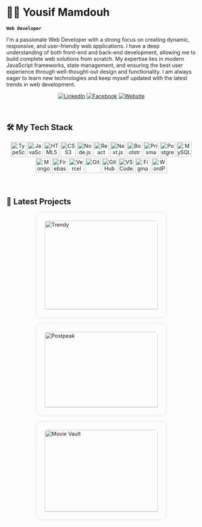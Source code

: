 # 👨‍💻 Yousif Mamdouh


**`Web Developer`**


I'm a passionate Web Developer with a strong focus on creating dynamic, responsive, and user-friendly web applications. I have a deep understanding of both front-end and back-end development, allowing me to build complete web solutions from scratch. My expertise lies in modern JavaScript frameworks, state management, and ensuring the best user experience through well-thought-out design and functionality. I am always eager to learn new technologies and keep myself updated with the latest trends in web development.

<p align="center">
  <a href="https://www.linkedin.com/in/yousifmhelal/" target="_blank">
    <img alt="LinkedIn" title="Connect on LinkedIn" src="https://custom-icon-badges.demolab.com/badge/-LinkedIn-blue?style=for-the-badge&logo=linkedin&logoColor=white"/></a>
  <a href="https://www.facebook.com/YousifM.Helal" target="_blank">
    <img alt="Facebook" title="Follow me on Facebook" src="https://custom-icon-badges.demolab.com/badge/-Facebook-blue?style=for-the-badge&logo=facebook&logoColor=white"/></a>
  <a href="https://my-portfolio-five-lime-57.vercel.app/" target="_blank">
    <img alt="Website" title="Visit my website" src="https://custom-icon-badges.demolab.com/badge/-Website-black?style=for-the-badge&logo=globe&logoColor=white"/></a>
</p>

<br />

## 🛠️ My Tech Stack

<p align="center">
  <img alt="TypeScript" width="40px" src="https://cdn.jsdelivr.net/gh/devicons/devicon/icons/typescript/typescript-plain.svg" />
  <img alt="JavaScript" width="40px" src="https://cdn.jsdelivr.net/gh/devicons/devicon/icons/javascript/javascript-plain.svg" />
  <img alt="HTML5" width="40px" src="https://cdn.jsdelivr.net/gh/devicons/devicon/icons/html5/html5-plain.svg" />
  <img alt="CSS3" width="40px" src="https://cdn.jsdelivr.net/gh/devicons/devicon/icons/css3/css3-plain.svg" />
  <img alt="Node.js" width="40px" src="https://cdn.jsdelivr.net/gh/devicons/devicon/icons/nodejs/nodejs-original.svg" />
  <img alt="React" width="40px" src="https://cdn.jsdelivr.net/gh/devicons/devicon/icons/react/react-original.svg" />
  <img alt="Next.js" width="40px" src="https://cdn.jsdelivr.net/gh/devicons/devicon/icons/nextjs/nextjs-original.svg" />
  <img alt="Bootstrap" width="40px" src="https://cdn.jsdelivr.net/gh/devicons/devicon/icons/bootstrap/bootstrap-plain.svg" />
  <img alt="Prisma" width="40px" src="https://cdn.jsdelivr.net/gh/devicons/devicon/icons/prisma/prisma-original.svg" />
  <img alt="Postgres" width="40px" src="https://cdn.jsdelivr.net/gh/devicons/devicon/icons/postgresql/postgresql-plain.svg" />
  <img alt="MySQL" width="40px" src="https://cdn.jsdelivr.net/gh/devicons/devicon/icons/mysql/mysql-original.svg" />
  <img alt="MongoDB" width="40px" src="https://cdn.jsdelivr.net/gh/devicons/devicon/icons/mongodb/mongodb-original.svg" />
  <img alt="Firebase" width="40px" src="https://cdn.jsdelivr.net/gh/devicons/devicon/icons/firebase/firebase-plain.svg" />
  <img alt="Vercel" width="40px" src="https://cdn.jsdelivr.net/gh/devicons/devicon/icons/vercel/vercel-original.svg" />
  <img alt="Git" width="40px" src="https://cdn.jsdelivr.net/gh/devicons/devicon/icons/git/git-original.svg" />
  <img alt="GitHub" width="40px" src="https://cdn.jsdelivr.net/gh/devicons/devicon/icons/github/github-original.svg" />
  <img alt="VS Code" width="40px" src="https://cdn.jsdelivr.net/gh/devicons/devicon/icons/vscode/vscode-original.svg" />
  <img alt="Figma" width="40px" src="https://cdn.jsdelivr.net/gh/devicons/devicon/icons/figma/figma-original.svg" />
  <img alt="WordPress" width="40px" src="https://cdn.jsdelivr.net/gh/devicons/devicon/icons/wordpress/wordpress-plain.svg" />
</p>

<br />

## 🚀 Latest Projects

<div style="display: flex; flex-wrap: wrap; gap: 20px; justify-content: center;">

  <!-- Trendy Project -->
  <div style="flex: 1 1 300px; max-width: 300px; box-shadow: 0 0 10px rgba(0,0,0,0.1); border-radius: 8px; overflow: hidden; padding: 20px;">
    <a href="https://github.com/YousifMHelal/trendy" target="_blank">
      <img src="https://my-portfolio-five-lime-57.vercel.app/_next/image?url=%2Fecom-pc.png&w=1200&q=75" alt="Trendy" style="width: 100%; border-bottom: 1px solid #ddd; border-radius: 8px 8px 0 0;"/>
    </a>
    <h3>Trendy</h3>
    <p>A comprehensive e-commerce platform designed to provide a seamless shopping experience. The application offers robust authentication, product management, dynamic categorization, and secure checkout features.</p>
    <div style="margin-top: 10px;">
      <a href="https://github.com/YousifMHelal/trendy" target="_blank" style="display: inline-block; background-color: #007bff; color: white; padding: 10px 8px; border-radius: 5px; text-decoration: none; transition: background-color 0.3s;">🔗 GitHub Repo</a>
      <a href="https://trendy-sigma.vercel.app/" target="_blank" style="display: inline-block; background-color: #28a745; color: white; padding: 10px 8px; border-radius: 5px; text-decoration: none; transition: background-color 0.3s; margin-left: 10px;">🌐 Live Demo</a>
    </div>
  </div>

  <!-- Postpeak Project -->
  <div style="flex: 1 1 300px; max-width: 300px; box-shadow: 0 0 10px rgba(0,0,0,0.1); border-radius: 8px; overflow: hidden; padding: 20px;">
    <a href="https://github.com/YousifMHelal/postpeak" target="_blank">
      <img src="https://my-portfolio-five-lime-57.vercel.app/_next/image?url=%2Fblog-pc.png&w=1200&q=75" alt="Postpeak" style="width: 100%; border-bottom: 1px solid #ddd; border-radius: 8px 8px 0 0;"/>
    </a>
    <h3>Postpeak</h3>
    <p>A dynamic blogging platform built with Next.js and Prisma. Users can sign up, log in, create posts, view other posts, comment on them, and filter posts by category.</p>
    <div style="margin-top: 10px;">
      <a href="https://github.com/YousifMHelal/postpeak" target="_blank" style="display: inline-block; background-color: #007bff; color: white; padding: 10px 8px; border-radius: 5px; text-decoration: none; transition: background-color 0.3s;">🔗 GitHub Repo</a>
    </div>
  </div>

  <!-- Movie Vault Project -->
  <div style="flex: 1 1 300px; max-width: 300px; box-shadow: 0 0 10px rgba(0,0,0,0.1); border-radius: 8px; overflow: hidden; padding: 20px;">
    <a href="https://github.com/YousifMHelal/movie-vault" target="_blank">
      <img src="https://my-portfolio-five-lime-57.vercel.app/_next/image?url=%2Fmove-pc.png&w=1200&q=75" alt="Movie Vault" style="width: 100%; border-bottom: 1px solid #ddd; border-radius: 8px 8px 0 0;"/>
    </a>
    <h3>Movie Vault</h3>
    <p>A movie listing application designed to help users search, browse, and explore movies efficiently. Features include infinite scroll, detailed movie information, and search functionality.</p>
    <div style="margin-top: 10px;">
      <a href="https://github.com/YousifMHelal/movie-vault" target="_blank" style="display: inline-block; background-color: #007bff; color: white; padding: 10px 15px; border-radius: 5px; text-decoration: none; transition: background-color 0.3s;">🔗 GitHub Repo</a>
    </div>
  </div>

</div>
